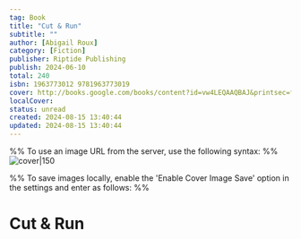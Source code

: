 ```yaml
---
tag: Book
title: "Cut & Run"
subtitle: ""
author: [Abigail Roux]
category: [Fiction]
publisher: Riptide Publishing
publish: 2024-06-10
total: 240
isbn: 1963773012 9781963773019
cover: http://books.google.com/books/content?id=vw4LEQAAQBAJ&printsec=frontcover&img=1&zoom=1&edge=curl&source=gbs_api
localCover: 
status: unread
created: 2024-08-15 13:40:44
updated: 2024-08-15 13:40:44
---
```


%% To use an image URL from the server, use the following syntax: %%
![cover|150](http://books.google.com/books/content?id=vw4LEQAAQBAJ&printsec=frontcover&img=1&zoom=1&edge=curl&source=gbs_api)

%% To save images locally, enable the 'Enable Cover Image Save' option in the settings and enter as follows: %%


# Cut & Run